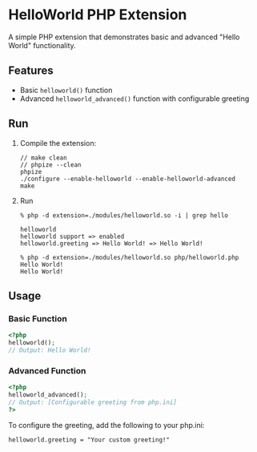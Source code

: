 # HelloWorld PHP Extension

A simple PHP extension that demonstrates basic and advanced "Hello World" functionality.

## Features

- Basic `helloworld()` function
- Advanced `helloworld_advanced()` function with configurable greeting

## Run

1. Compile the extension:

    ```
    // make clean
    // phpize --clean
    phpize
    ./configure --enable-helloworld --enable-helloworld-advanced
    make
    ```

2. Run

    ```
    % php -d extension=./modules/helloworld.so -i | grep hello

    helloworld
    helloworld support => enabled
    helloworld.greeting => Hello World! => Hello World!

    % php -d extension=./modules/helloworld.so php/helloworld.php
    Hello World!
    Hello World!
   ```

## Usage

### Basic Function

```php
<?php
helloworld();
// Output: Hello World!
```

### Advanced Function

```php
<?php
helloworld_advanced();
// Output: [Configurable greeting from php.ini]
?>
```

To configure the greeting, add the following to your php.ini:

```
helloworld.greeting = "Your custom greeting!"
```
